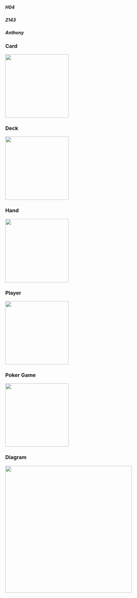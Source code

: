 ##### H04
##### 2143
##### Anthony
                                
        
        
        

### Card

<img src="https://cs.msutexas.edu/~griffin/zcloud/zcloud-files/draw.io.person" width="200">

### Deck

<img src="https://cs.msutexas.edu/~griffin/zcloud/zcloud-files/draw.io.street" width="200">

### Hand

<img src="https://cs.msutexas.edu/~griffin/zcloud/zcloud-files/draw.io.student" width="200">

### Player

<img src="https://cs.msutexas.edu/~griffin/zcloud/zcloud-files/draw.io.professor" width="200">

### Poker Game

<img src="https://cs.msutexas.edu/~griffin/zcloud/zcloud-files/draw.io.professor" width="200">

### Diagram

<img src="draw.io.wholething" width="400">
